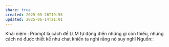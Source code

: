 ```yaml
---
share: true
created: 2025-05-26T19:55
updated: 2025-06-14T21:01
---
```

Khái niệm:: 
Prompt là cách để LLM tự động điền những gì còn thiếu, nhưng cách nó được thiết kế như chat khiến ta nghĩ rằng nó suy nghĩ
Nguồn:: 